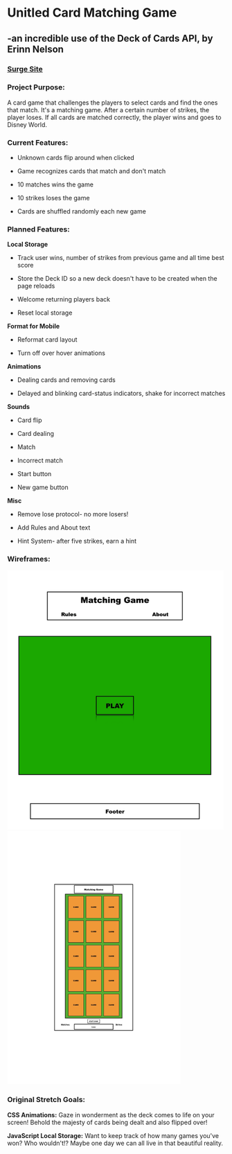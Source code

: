 # Unitled Card Matching Game

## -an incredible use of the Deck of Cards API, by Erinn Nelson

### **[Surge Site](https://http://cardmatch.surge.sh/ "Card Matching Game")**


### **Project Purpose:**

A card game that challenges the players to select cards and find the ones that match. It's a matching game. After a certain number of strikes, the player loses. If all cards are matched correctly, the player wins and goes to Disney World.

### **Current Features:**

* Unknown cards flip around when clicked

* Game recognizes cards that match and don't match

* 10 matches wins the game

* 10 strikes loses the game

* Cards are shuffled randomly each new game

### **Planned Features:**

**Local Storage**

* Track user wins, number of strikes from previous game and all time best score

* Store the Deck ID so a new deck doesn't have to be created when the page reloads

* Welcome returning players back

* Reset local storage

**Format for Mobile**

* Reformat card layout

* Turn off over hover animations

**Animations**

* Dealing cards and removing cards

* Delayed and blinking card-status indicators, shake for incorrect matches

**Sounds**

* Card flip

* Card dealing

* Match

* Incorrect match

* Start button

* New game button

**Misc**

* Remove lose protocol- no more losers!

* Add Rules and About text

* Hint System- after five strikes, earn a hint


### **Wireframes:**

<img src="wireframes/wireframe_main.gif" alt="wireframe" width="500"/>
<img src="wireframes/wireframe_mobile.jpg" alt="mobile wireframe" width="400"/>

### **Original Stretch Goals:**

**CSS Animations:** Gaze in wonderment as the deck comes to life on your screen! Behold the majesty of cards being dealt and also flipped over!

**JavaScript Local Storage:** Want to keep track of how many games you've won? Who wouldn't!? Maybe one day we can all live in that beautiful reality.